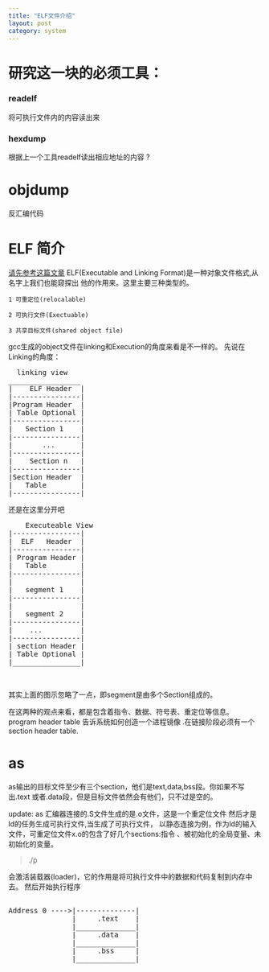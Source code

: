 ```yaml
---
title: "ELF文件介绍"
layout: post
category: system 
---
```


# 研究这一块的必须工具：

###  readelf

将可执行文件内的内容读出来


### hexdump

根据上一个工具readelf读出相应地址的内容 ?

# objdump 

反汇编代码

# ELF 简介
[请先参考这篇文章](http://yuzibo.github.io/linux-dynamic-link-lib.html)
ELF(Executable and Linking Format)是一种对象文件格式,从名字上我们也能窥探出
他的作用来。这里主要三种类型的。

	1 可重定位(relocalable)

	2 可执行文件(Exectuable)

	3 共享目标文件(shared object file)


gcc生成的object文件在linking和Execution的角度来看是不一样的。
先说在Linking的角度：

<pre>
  linking view
_________________
|    ELF Header  |
|----------------|
|Program Header  |   
| Table Optional |
|----------------|
|	Section 1    |
|----------------|
|       ...      |
|----------------|
|    Section n   |
|----------------|
|Section Header  |
|   Table        |
|----------------|
</pre>

还是在这里分开吧


<pre>
	Executeable View
|----------------|
|  ELF   Header  |
|----------------|
| Program Header |
|	Table        |
|----------------|
|                |
|   segment 1    |
|----------------|
|				 |
|   segment 2    |
|----------------|
|    ...         |
|----------------|
| section Header |
| Table Optional |
|________________|


</pre>
其实上面的图示忽略了一点，即segment是由多个Section组成的。

在这两种的观点来看，都是包含着指令、数据、符号表、重定位等信息。
program header table 告诉系统如何创造一个进程镜像 .在链接阶段必须有一个
section header table.


# as 
as输出的目标文件至少有三个section，他们是text,data,bss段。你如果不写出.text
或者.data段，但是目标文件依然会有他们，只不过是空的。

update: as 汇编器连接的.S文件生成的是.o文件，这是一个重定位文件
然后才是ld的任务生成可执行文件,当生成了可执行文件， 
以静态连接为例，作为ld的输入文件，可重定位文件x.o的包含了好几个sections:指令
、被初始化的全局变量、未初始化的变量。

>./p

会激活装载器(loader)，它的作用是将可执行文件中的数据和代码复制到内存中去。
然后开始执行程序

<pre>

Address 0 ---->|--------------|
               |     .text    |
			   |______________|
               |     .data    |
			   |______________|
			   |     .bss     |
			   |______________|

</pre>


# 


